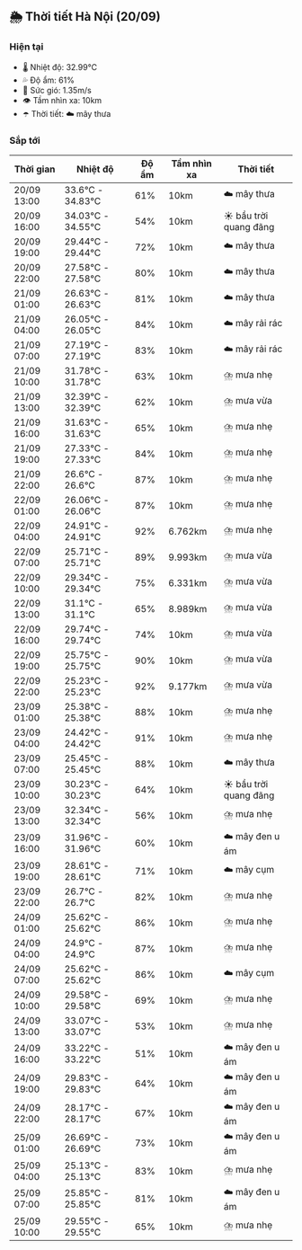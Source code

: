 ## 🌦️ Thời tiết Hà Nội (20/09)

### Hiện tại

- 🌡️ Nhiệt độ: 32.99℃
- 💦 Độ ẩm: 61%
- 💨 Sức gió: 1.35m/s
- 👁️ Tầm nhìn xa: 10km
- ☂️ Thời tiết: ☁️ mây thưa

### Sắp tới

| Thời gian | Nhiệt độ | Độ ẩm | Tầm nhìn xa | Thời tiết |
| --- | --- | --- | --- | --- |
| 20/09 13:00 | 33.6℃ - 34.83℃ | 61% | 10km | ☁️ mây thưa |
| 20/09 16:00 | 34.03℃ - 34.55℃ | 54% | 10km | ☀️ bầu trời quang đãng |
| 20/09 19:00 | 29.44℃ - 29.44℃ | 72% | 10km | ☁️ mây thưa |
| 20/09 22:00 | 27.58℃ - 27.58℃ | 80% | 10km | ☁️ mây thưa |
| 21/09 01:00 | 26.63℃ - 26.63℃ | 81% | 10km | ☁️ mây thưa |
| 21/09 04:00 | 26.05℃ - 26.05℃ | 84% | 10km | ☁️ mây rải rác |
| 21/09 07:00 | 27.19℃ - 27.19℃ | 83% | 10km | ☁️ mây rải rác |
| 21/09 10:00 | 31.78℃ - 31.78℃ | 63% | 10km | ⛈️ mưa nhẹ |
| 21/09 13:00 | 32.39℃ - 32.39℃ | 62% | 10km | ⛈️ mưa vừa |
| 21/09 16:00 | 31.63℃ - 31.63℃ | 65% | 10km | ⛈️ mưa nhẹ |
| 21/09 19:00 | 27.33℃ - 27.33℃ | 84% | 10km | ⛈️ mưa nhẹ |
| 21/09 22:00 | 26.6℃ - 26.6℃ | 87% | 10km | ⛈️ mưa nhẹ |
| 22/09 01:00 | 26.06℃ - 26.06℃ | 87% | 10km | ⛈️ mưa nhẹ |
| 22/09 04:00 | 24.91℃ - 24.91℃ | 92% | 6.762km | ⛈️ mưa nhẹ |
| 22/09 07:00 | 25.71℃ - 25.71℃ | 89% | 9.993km | ⛈️ mưa vừa |
| 22/09 10:00 | 29.34℃ - 29.34℃ | 75% | 6.331km | ⛈️ mưa vừa |
| 22/09 13:00 | 31.1℃ - 31.1℃ | 65% | 8.989km | ⛈️ mưa vừa |
| 22/09 16:00 | 29.74℃ - 29.74℃ | 74% | 10km | ⛈️ mưa vừa |
| 22/09 19:00 | 25.75℃ - 25.75℃ | 90% | 10km | ⛈️ mưa vừa |
| 22/09 22:00 | 25.23℃ - 25.23℃ | 92% | 9.177km | ⛈️ mưa vừa |
| 23/09 01:00 | 25.38℃ - 25.38℃ | 88% | 10km | ⛈️ mưa nhẹ |
| 23/09 04:00 | 24.42℃ - 24.42℃ | 91% | 10km | ⛈️ mưa nhẹ |
| 23/09 07:00 | 25.45℃ - 25.45℃ | 88% | 10km | ☁️ mây thưa |
| 23/09 10:00 | 30.23℃ - 30.23℃ | 64% | 10km | ☀️ bầu trời quang đãng |
| 23/09 13:00 | 32.34℃ - 32.34℃ | 56% | 10km | ⛈️ mưa nhẹ |
| 23/09 16:00 | 31.96℃ - 31.96℃ | 60% | 10km | ☁️ mây đen u ám |
| 23/09 19:00 | 28.61℃ - 28.61℃ | 71% | 10km | ☁️ mây cụm |
| 23/09 22:00 | 26.7℃ - 26.7℃ | 82% | 10km | ⛈️ mưa nhẹ |
| 24/09 01:00 | 25.62℃ - 25.62℃ | 86% | 10km | ⛈️ mưa nhẹ |
| 24/09 04:00 | 24.9℃ - 24.9℃ | 87% | 10km | ⛈️ mưa nhẹ |
| 24/09 07:00 | 25.62℃ - 25.62℃ | 86% | 10km | ☁️ mây cụm |
| 24/09 10:00 | 29.58℃ - 29.58℃ | 69% | 10km | ⛈️ mưa nhẹ |
| 24/09 13:00 | 33.07℃ - 33.07℃ | 53% | 10km | ⛈️ mưa nhẹ |
| 24/09 16:00 | 33.22℃ - 33.22℃ | 51% | 10km | ☁️ mây đen u ám |
| 24/09 19:00 | 29.83℃ - 29.83℃ | 64% | 10km | ☁️ mây đen u ám |
| 24/09 22:00 | 28.17℃ - 28.17℃ | 67% | 10km | ☁️ mây đen u ám |
| 25/09 01:00 | 26.69℃ - 26.69℃ | 73% | 10km | ☁️ mây đen u ám |
| 25/09 04:00 | 25.13℃ - 25.13℃ | 83% | 10km | ⛈️ mưa nhẹ |
| 25/09 07:00 | 25.85℃ - 25.85℃ | 81% | 10km | ☁️ mây đen u ám |
| 25/09 10:00 | 29.55℃ - 29.55℃ | 65% | 10km | ⛈️ mưa nhẹ |
